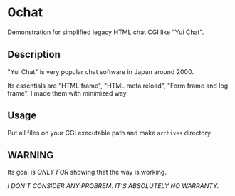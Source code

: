 # 0chat

Demonstration for simplified legacy HTML chat CGI like "Yui Chat".

## Description

"Yui Chat" is very popular chat software in Japan around 2000.

Its essentials are "HTML frame", "HTML meta reload", "Form frame and log frame".
I made them with minimized way.

## Usage

Put all files on your CGI executable path and make `archives` directory.

## WARNING

Its goal is *ONLY FOR* showing that the way is working.

*I DON'T CONSIDER ANY PROBREM. IT'S ABSOLUTELY NO WARRANTY.*